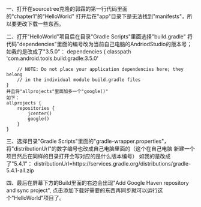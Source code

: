 一、打开在sourcetree克隆的郭霖的第一行代码里面的“chapter1”的“HelloWorld"
	打开后在"app"目录下是无法找到"manifests"，所以要更改下载一些东西。
	
二、打开"HelloWorld"项目后在目录"Gradle Scripts"里面选择"build.gradle"
	将代码"dependencies"里面的编号改为当前自己电脑的AndriodStudio的版本号；
	如我的是改成了"3.5.0"：
	dependencies {
        classpath 'com.android.tools.build:gradle:3.5.0'

        // NOTE: Do not place your application dependencies here; they belong
        // in the individual module build.gradle files
    }
	并且将"allprojects"里面加多一个"google()"
	如下：
	allprojects {
		repositories {
			jcenter()
			google()
		}
	}
	
三、选择目录"Gradle Scripts"里面的"gradle-wrapper.properties"，
	将"distributionUrl"的数字编号也改成自己电脑里面的（这个在自己电脑
	新建一个项目然后在同样的目录打开会写对应的是什么版本编号）
	如我的是改成了"5.4.1"：
	distributionUrl=https\://services.gradle.org/distributions/gradle-5.4.1-all.zip
	
四、最后在屏幕下方的Build里面的右边会出现"Add Google Haven repository and sync project",
	点击添加下载好需要的东西再同步就可以运行这个"HelloWorld"项目了。